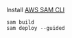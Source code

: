 Install [AWS SAM CLI](https://docs.aws.amazon.com/serverless-application-model/latest/developerguide/install-sam-cli.html)

```
sam build
sam deploy --guided
```
